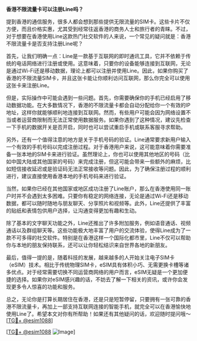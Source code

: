 **香港不限流量卡可以注册Line吗？**

提到香港的通信服务，很多人都会想到那些提供无限流量的SIM卡。这些卡片不仅方便，而且价格实惠，尤其受到经常往返香港的商务人士和旅行者的青睐。不过，对于想要在香港使用Line这款热门社交软件的人来说，一个常见的疑问就是：香港不限流量卡是否支持注册Line呢？

首先，让我们明确一点：Line是一款基于互联网的即时通讯工具，它并不依赖于传统的电话网络进行注册或使用。这意味着，只要你的设备能够连接到互联网，无论是通过Wi-Fi还是移动数据，理论上都可以注册并使用Line。因此，如果你购买了香港的不限流量SIM卡，并且这张卡能让你顺利访问互联网，那么你完全可以使用这张卡来注册Line。

但是，实际操作中可能会遇到一些问题。首先，你需要确保你的手机已经启用了移动数据功能。在大多数情况下，香港的不限流量卡都会自动分配给你一个有效的IP地址，这样你就能够顺利地连接到互联网。然而，有些用户可能会因为网络设置不当或者运营商限制而无法正常使用数据服务。如果你遇到了这种情况，建议先检查一下手机的数据开关是否开启，同时也可以尝试重启手机或联系客服寻求帮助。

另外，还有一个值得注意的地方是关于手机号码的验证。Line通常要求新用户输入一个有效的手机号码以完成注册过程。对于香港用户来说，这可能意味着你需要准备一张本地的SIM卡来进行验证。虽然理论上，你也可以使用其他地区的号码（比如中国大陆或其他国家的号码）来完成注册，但这可能会带来一些额外的麻烦，比如短信接收延迟或是验证码无法正常接收等问题。因此，为了确保注册过程的顺利进行，建议直接使用香港本地的手机号码来进行验证。

当然，如果你已经在其他国家或地区成功注册了Line账户，那么在香港使用同一账户时并不会遇到太多困难。只要你有稳定的网络连接，无论是通过Wi-Fi还是移动数据，都可以随时随地与朋友聊天、分享照片和视频等。此外，Line还提供了丰富的贴纸和表情包供用户选择，让沟通变得更加有趣和生动。

除了基本的文字聊天功能之外，Line还推出了许多附加服务，例如语音通话、视频通话以及群组聊天等。这些功能极大地丰富了用户的交流体验，使得Line成为了一款不可多得的社交软件。特别是在香港这样一个国际化都市里，Line不仅可以帮助你与本地的朋友保持联系，还可以让你轻松结识来自世界各地的新朋友。

最后，值得一提的是，随着科技的发展，越来越多的人开始关注电子SIM卡（eSIM）技术。相比于传统物理SIM卡，eSIM具有体积小巧、无需更换卡槽等诸多优点。对于经常需要切换不同运营商网络的用户而言，eSIM无疑是一个更加便捷的选择。如果你对eSIM感兴趣的话，不妨去了解一下相关的资讯，或许你会发现更多令人惊喜的功能和服务。

总之，无论你是打算长期居住在香港，还是只是短暂停留，只要拥有一张可靠的香港不限流量卡，再加上一部支持互联网连接的智能手机，就完全可以在香港愉快地使用Line了。希望本文对你有所帮助！如果还有其他疑问的话，欢迎随时提问哦～[[TG💪+ @esim1088](https://t.me/s/esim1088)]

[[TG💪+ @esim1088](https://t.me/s/esim1088) ![Image](https://i.postimg.cc/4NQfJmqS/Snipaste-2025-05-13-00-14-12.png)]